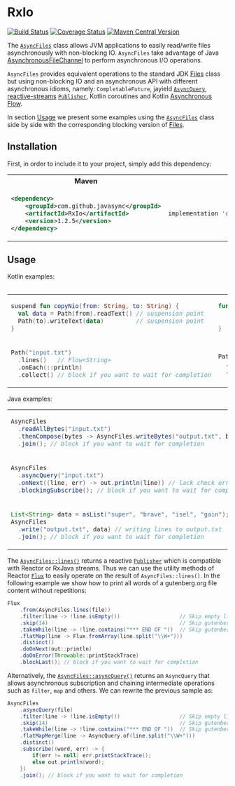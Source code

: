 # RxIo

[![Build Status](https://sonarcloud.io/api/project_badges/measure?project=com.github.javasync%3ARxIo&metric=alert_status)](https://sonarcloud.io/dashboard?id=com.github.javasync%3ARxIo)
[![Coverage Status](https://sonarcloud.io/api/project_badges/measure?project=com.github.javasync%3ARxIo&metric=coverage)](https://sonarcloud.io/dashboard?id=com.github.javasync%3ARxIo)
[![Maven Central Version](https://img.shields.io/maven-central/v/com.github.javasync/RxIo.svg)](https://search.maven.org/artifact/com.github.javasync/RxIo)

The [`AsyncFiles`](src/main/java/org/javaync/io/AsyncFiles.java) class allows JVM
applications to easily read/write files asynchronously with non-blocking IO.
`AsyncFiles` take advantage of Java [AsynchronousFileChannel](https://docs.oracle.com/en/java/javase/17/docs/api/java.base/java/nio/channels/AsynchronousFileChannel.html)
to perform  asynchronous I/O operations.

`AsyncFiles` provides equivalent operations to the standard JDK
[Files](https://docs.oracle.com/javase/10/docs/api/java/nio/file/Files.html)
class but using non-blocking IO and an asynchronous API with different 
asynchronous idioms, namely: 
`CompletableFuture`,
jayield [`AsyncQuery`](https://github.com/tinyield/jayield#internals-overview), 
[reactive-streams](https://www.reactive-streams.org) [`Publisher`](https://www.reactive-streams.org/reactive-streams-1.0.3-javadoc/org/reactivestreams/Publisher.html),
Kotlin coroutines and Kotlin [Asynchronous Flow](https://kotlinlang.org/docs/flow.html). 

In section [Usage](#Usage) we present some examples using the
[`AsyncFiles`](src/main/java/org/javaync/io/AsyncFiles.java)
class side by side with the corresponding blocking version of
[Files](https://docs.oracle.com/javase/10/docs/api/java/nio/file/Files.html).

## Installation

First, in order to include it to your project,
simply add this dependency:

<table>
<tr>
<th>Maven</th>
<th>Gradle</th>
</tr>
<tr>
<td>

```xml
<dependency> 
    <groupId>com.github.javasync</groupId>
    <artifactId>RxIo</artifactId>
    <version>1.2.5</version>
</dependency>
```

</td>
<td>

```groovy
implementation 'com.github.javasync:RxIo:1.2.5'
```

</td>
</tr>
<table>

## Usage

Kotlin examples:

<table>
<tr>
<td>

```kotlin
suspend fun copyNio(from: String, to: String) {
  val data = Path(from).readText() // suspension point
  Path(to).writeText(data)         // suspension point
}
```

</td>
<td>

```kotlin
fun copy(from: String, to: String) {
    val data = File(from).readText()
    File(to).writeText(data)
}
```

</td>
</tr>
<tr>
<td>

```kotlin
Path("input.txt")
  .lines()   // Flow<String>
  .onEach(::println)
  .collect() // block if you want to wait for completion
```

</td>
<td>

```kotlin
Path("input.txt")
  .readLines() // List<String>
  .forEach(::println)
```

</td>
</tr>
</table>

Java examples:

<table>
<tr>
<td>

```java
AsyncFiles
  .readAllBytes("input.txt")
  .thenCompose(bytes -> AsyncFiles.writeBytes("output.txt", bytes))
  .join(); // block if you want to wait for completion
```

</td>
<td>

```java
Path in = Paths.get("input.txt");
Path out = Paths.get("output.txt");
byte[] bytes = Files.readAllBytes(in);
Files.write(out, bytes);
```

</td>
</tr>
<tr>
<td>

```java
AsyncFiles
  .asyncQuery("input.txt")
  .onNext((line, err) -> out.println(line)) // lack check err
  .blockingSubscribe(); // block if you want to wait for completion
```
    
</td>
<td>

```java
Path path = Paths.get("input.txt");
Files
  .lines(path)
  .forEach(out::println)
```

</td>
</tr>
<tr>
<td>

```java
List<String> data = asList("super", "brave", "isel", "gain");
AsyncFiles
  .write("output.txt", data) // writing lines to output.txt
  .join(); // block if you want to wait for completion
```

</td>
<td>

```java
List<String> data = asList("super", "brave", "isel", "gain");
Path path = Paths.get("output.txt")
Files.write(path, data);
```

</td>
</tr>
</table>

The [`AsyncFiles::lines()`](src/main/java/org/javaync/io/AsyncFiles.java#L84)
returns a reactive [`Publisher`](https://www.reactive-streams.org/reactive-streams-1.0.0-javadoc/org/reactivestreams/Publisher.html)
which is compatible with Reactor or RxJava streams. 
Thus we can use the utility methods of Reactor [`Flux`](https://projectreactor.io/docs/core/release/api/reactor/core/publisher/Flux.html)
to easily operate on the result of `AsyncFiles::lines()`.
In the following example we show how to print all words of a gutenberg.org file content without repetitions:

```java
Flux
    .from(AsyncFiles.lines(file))
    .filter(line -> !line.isEmpty())                   // Skip empty lines
    .skip(14)                                          // Skip gutenberg header
    .takeWhile(line -> !line.contains("*** END OF "))  // Skip gutenberg footnote
    .flatMap(line -> Flux.fromArray(line.split("\\W+")))
    .distinct()
    .doOnNext(out::println)
    .doOnError(Throwable::printStackTrace)
    .blockLast(); // block if you want to wait for completion
```

Alternatively, the [`AsyncFiles::asyncQuery()`](src/main/java/org/javaync/io/AsyncFiles.java#L60)
returns an `AsyncQuery` that allows asynchronous subscription and chaining intermediate operations
such as `filter`, `map` and others.
We can rewrite the previous sample as:
```java
AsyncFiles
    .asyncQuery(file)
    .filter(line -> !line.isEmpty())                   // Skip empty lines
    .skip(14)                                          // Skip gutenberg header
    .takeWhile(line -> !line.contains("*** END OF "))  // Skip gutenberg footnote
    .flatMapMerge(line -> AsyncQuery.of(line.split("\\W+")))
    .distinct()
    .subscribe((word, err) -> {
        if(err != null) err.printStackTrace();
        else out.println(word);
    })
    .join(); // block if you want to wait for completion
```
